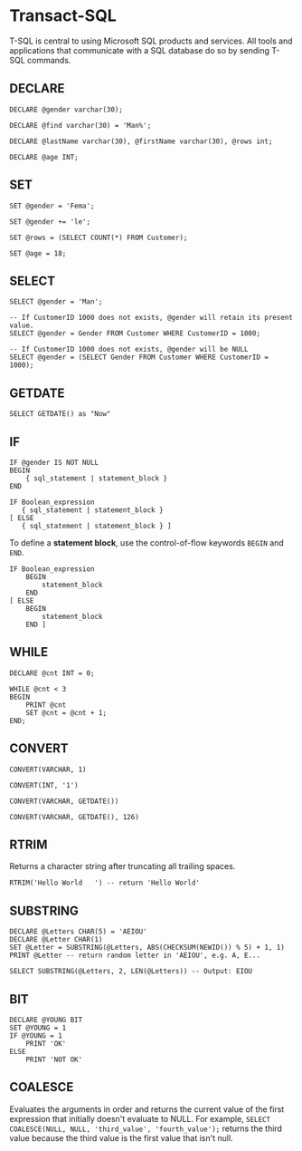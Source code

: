 # Transact-SQL

T-SQL is central to using Microsoft SQL products and services. All tools and applications that communicate with a SQL database do so by sending T-SQL commands.

## DECLARE

    DECLARE @gender varchar(30);   
    
    DECLARE @find varchar(30) = 'Man%';
    
    DECLARE @lastName varchar(30), @firstName varchar(30), @rows int;

    DECLARE @age INT;
    
## SET

	SET @gender = 'Fema';
	
	SET @gender += 'le';
	
	SET @rows = (SELECT COUNT(*) FROM Customer);  

    SET @age = 18;
	
## SELECT

    SELECT @gender = 'Man';
    
    -- If CustomerID 1000 does not exists, @gender will retain its present value.
    SELECT @gender = Gender FROM Customer WHERE CustomerID = 1000;
    
    -- If CustomerID 1000 does not exists, @gender will be NULL
    SELECT @gender = (SELECT Gender FROM Customer WHERE CustomerID = 1000);


## GETDATE

    SELECT GETDATE() as "Now"

## IF 

    IF @gender IS NOT NULL
    BEGIN
        { sql_statement | statement_block }
    END

    IF Boolean_expression   
       { sql_statement | statement_block }   
    [ ELSE   
       { sql_statement | statement_block } ]   

To define a **statement block**, use the control-of-flow keywords `BEGIN` and `END`.

    IF Boolean_expression   
        BEGIN
            statement_block
        END            
    [ ELSE   
        BEGIN
            statement_block
        END ]


## WHILE

    DECLARE @cnt INT = 0;

    WHILE @cnt < 3
    BEGIN
        PRINT @cnt
        SET @cnt = @cnt + 1;
    END;

## CONVERT

    CONVERT(VARCHAR, 1)

    CONVERT(INT, '1')

    CONVERT(VARCHAR, GETDATE())

    CONVERT(VARCHAR, GETDATE(), 126)

## RTRIM 

Returns a character string after truncating all trailing spaces.

    RTRIM('Hello World   ') -- return 'Hello World'

## SUBSTRING

    DECLARE @Letters CHAR(5) = 'AEIOU'
    DECLARE @Letter CHAR(1)
    SET @Letter = SUBSTRING(@Letters, ABS(CHECKSUM(NEWID()) % 5) + 1, 1)
    PRINT @Letter -- return random letter in 'AEIOU', e.g. A, E...

    SELECT SUBSTRING(@Letters, 2, LEN(@Letters)) -- Output: EIOU

## BIT

    DECLARE @YOUNG BIT
    SET @YOUNG = 1
    IF @YOUNG = 1
        PRINT 'OK'
    ELSE
        PRINT 'NOT OK'

## COALESCE 

Evaluates the arguments in order and returns the current value of the first expression that initially doesn't evaluate to NULL. For example, `SELECT COALESCE(NULL, NULL, 'third_value', 'fourth_value');` returns the third value because the third value is the first value that isn't null.